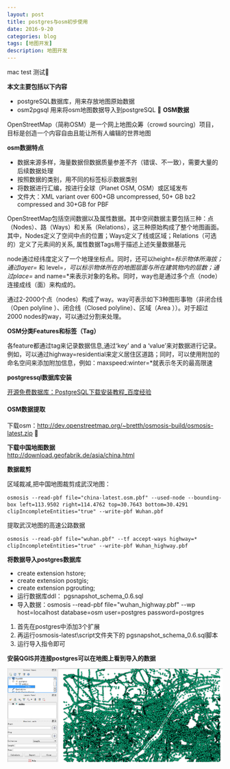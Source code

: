 ```yaml
---
layout: post
title: postgres与osm初步使用
date: 2016-9-20
categories: blog
tags: [地图开发]
description: 地图开发
---
```


mac test 测试

**本文主要包括以下内容**   

- postgreSQL数据库，用来存放地图原始数据
- osm2pgsql 用来将osm地图数据导入到postgreSQL

**OSM数据**

OpenStreetMap（简称OSM）是一个网上地图众筹（crowd sourcing）项目，目标是创造一个内容自由且能让所有人编辑的世界地图


**osm数据特点**

- 数据来源多样，海量数据但数据质量参差不齐（错误、不一致），需要大量的后续数据处理
- 按照数据的类别，用不同的标签标示数据类别
- 将数据进行汇编，按进行全球（Planet OSM, OSM）或区域发布
- 文件大：XML variant over 600+GB uncompressed, 50+ GB bz2 compressed and 30+GB for PBF

OpenStreetMap包括空间数据以及属性数据。其中空间数据主要包括三种：点（Nodes）、路（Ways）和关系（Relations），这三种原始构成了整个地图画面。其中，Nodes定义了空间中点的位置；Ways定义了线或区域；Relations（可选的）定义了元素间的关系, 属性数据Tags用于描述上述矢量数据基元

node通过经纬度定义了一个地理坐标点。同时，还可以height=*标示物体所海拔；通过layer=* 和 level=*，可以标示物体所在的地图层面与所在建筑物内的层数；通过place=* and name=*来表示对象的名称。同时，way也是通过多个点（node）连接成线（面）来构成的。


通过2-2000个点（nodes）构成了way。way可表示如下3种图形事物（非闭合线（Open polyline ）、闭合线（Closed polyline）、区域（Area ））。对于超过2000 nodes的way，可以通过分割来处理。

**OSM分类Features和标签（Tag）**

各feature都通过tag来记录数据信息,通过‘key’ and a ‘value’来对数据进行记录。例如，可以通过highway=residential来定义居住区道路；同时，可以使用附加的命名空间来添加附加信息，例如：maxspeed:winter=*就表示冬天的最高限速


**postgressql数据库安装**

[开源免费数据库：PostgreSQL下载安装教程_百度经验](http://jingyan.baidu.com/article/fa4125acb0ae8328ac709292.html)



#### OSM数据提取

下载osm：http://dev.openstreetmap.org/~bretth/osmosis-build/osmosis-latest.zip





**下载中国地图数据**                     
http://download.geofabrik.de/asia/china.html


**数据裁剪**

区域裁减,把中国地图裁剪成武汉地图：

```
osmosis --read-pbf file="china-latest.osm.pbf" --used-node --bounding-box left=113.9502 right=114.4762 top=30.7643 bottom=30.4291 clipIncompleteEntities="true" --write-pbf Wuhan.pbf
```

提取武汉地图的高速公路数据

```
osmosis --read-pbf file="wuhan.pbf" --tf accept-ways highway=* clipIncompleteEntities="true" --write-pbf Wuhan_highway.pbf
```

**将数据导入postgres数据库**

- create extension hstore;
- create extension postgis;
- create extension pgrouting;
- 运行数据库ddl： pgsnapshot_schema_0.6.sql
- 导入数据：osmosis --read-pbf file="wuhan_highway.pbf" --wp host=localhost database=osm user=postgres password=postgres

1. 首先在postgres中添加3个扩展             
2. 再运行osmosis-latest\script文件夹下的 pgsnapshot_schema_0.6.sql脚本
3. 运行导入指令即可


**安装QGIS并连接postgres可以在地图上看到导入的数据**

![](https://github.com/whuhan2013/ImageRepertory/blob/master/map/p1.png?raw=true)